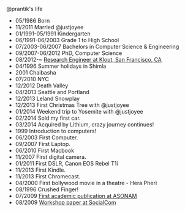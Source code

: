 @prantik's life
- 05/1986 Born
- 11/2011 Married @justjoyee
- 01/1991-05/1991 Kindergarten
- 06/1991-06/2003 Grade 1 to High School
- 07/2003-06/2007 Bachelors in Computer Science & Engineering
- 09/2007-06/2012 PhD, Computer Science
- 08/2012-~ [Research Engineer at Klout, San Francisco, CA](www.klout.com)
- 04/1996 Summer holidays in Shimla
- 2001 Chaibasha
- 07/2010 NYC
- 12/2012 Death Valley
- 04/2013 Seattle and Portland
- 12/2013 Leland Snowplay
- 12/2013 First Christmas Tree with @justjoyee
- 01/2014 Weekend trip to Yosemite with @justjoyee
- 02/2014 Sold my first car.
- 03/2014 Acquired by Lithium, crazy journey continues!
- 1999 Introduction to computers!
- 06/2003 First Computer.
- 09/2007 First Laptop.
- 06/2010 First Macbook
- 11/2007 First digital camera.
- 01/2011 First DSLR, Canon EOS Rebel T1i
- 11/2013 First Kindle.
- 11/2013 First Chromecast.
- 04/2000 First bollywood movie in a theatre - Hera Pheri
- 08/1996 Crushed Finger!
- 07/2009 [First academic publication at ASONAM](http://www.informatik.uni-trier.de/~ley/db/conf/asunam/asunam2009.html)
- 08/2009 [Workshop paper at SocialCom](http://www.asesite.org/conferences/socialcom/2009/)

